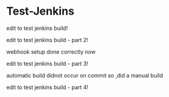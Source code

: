 # Test-Jenkins

edit to test jenkins build!

edit to test jenkins build - part 2! 

webhook setup done correctly now

edit to test jenkins build - part 3!

automatic build didnot occur on commit so ,did a manual build

edit to test jenkins build - part 4!
